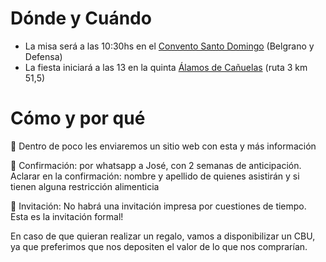 # Dónde y Cuándo
- La misa será a las 10:30hs en el [Convento Santo Domingo](https://www.op.org.ar/dominicosba/) (Belgrano y Defensa)
- La fiesta iniciará a las 13 en la quinta [Álamos de Cañuelas](http://www.alamosdecanuelas.com.ar/En/) (ruta 3 km 51,5)

# Cómo y por qué
💞 Dentro de poco les enviaremos un sitio web con esta y más información

💞 Confirmación: por whatsapp a José, con 2 semanas de anticipación. Aclarar en la confirmación: nombre y apellido de quienes asistirán y si tienen alguna restricción alimenticia

💞 Invitación: No habrá una invitación impresa por cuestiones de tiempo. Esta es la invitación formal!

En caso de que quieran realizar un regalo, vamos a disponibilizar un CBU, ya que preferimos que nos depositen el valor de lo que nos comprarían.